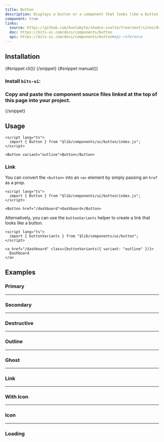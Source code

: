 ```yaml
---
title: Button
description: Displays a button or a component that looks like a button.
component: true
links:
  source: https://github.com/huntabyte/shadcn-svelte/tree/next/sites/docs/src/lib/registry/ui/button
  doc: https://bits-ui.com/docs/components/button
  api: https://bits-ui.com/docs/components/button#api-reference
---
```


<script>
	import ComponentPreview from "$lib/components/component-preview.svelte";
	import PMAddComp from "$lib/components/pm-add-comp.svelte";
	import PMInstall from "$lib/components/pm-install.svelte";
	import Steps from "$lib/components/steps.svelte";
	import InstallTabs from "$lib/components/install-tabs.svelte";
</script>

<ComponentPreview name="button-demo">

<div></div>

</ComponentPreview>

## Installation

<InstallTabs>
{#snippet cli()}
<PMAddComp name="button" />
{/snippet}
{#snippet manual()}
<Steps>

### Install `bits-ui`:

<PMInstall command="bits-ui -D" />

### Copy and paste the component source files linked at the top of this page into your project.

</Steps>
{/snippet}
</InstallTabs>

## Usage

```svelte
<script lang="ts">
  import { Button } from "$lib/components/ui/button/index.js";
</script>
```

```svelte
<Button variant="outline">Button</Button>
```

### Link

You can convert the `<button>` into an `<a>` element by simply passing an `href` as a prop.

```svelte
<script lang="ts">
  import { Button } from "$lib/components/ui/button/index.js";
</script>

<Button href="/dashboard">Dashboard</Button>
```

Alternatively, you can use the `buttonVariants` helper to create a link that looks like a button.

```svelte
<script lang="ts">
  import { buttonVariants } from "$lib/components/ui/button";
</script>

<a href="/dashboard" class={buttonVariants({ variant: "outline" })}>
  Dashboard
</a>
```

## Examples

### Primary

<ComponentPreview name="button-demo">

<div></div>

</ComponentPreview>

---

### Secondary

<ComponentPreview name="button-secondary">

<div></div>

</ComponentPreview>

---

### Destructive

<ComponentPreview name="button-destructive">

<div></div>

</ComponentPreview>

---

### Outline

<ComponentPreview name="button-outline">

<div></div>

</ComponentPreview>

---

### Ghost

<ComponentPreview name="button-ghost">

<div></div>

</ComponentPreview>

---

### Link

<ComponentPreview name="button-link">

<div></div>

</ComponentPreview>

---

### With Icon

<ComponentPreview name="button-with-icon">

<div></div>

</ComponentPreview>

---

### Icon

<ComponentPreview name="button-icon">

<div></div>

</ComponentPreview>

---

### Loading

<ComponentPreview name="button-loading">

<div></div>

</ComponentPreview>
